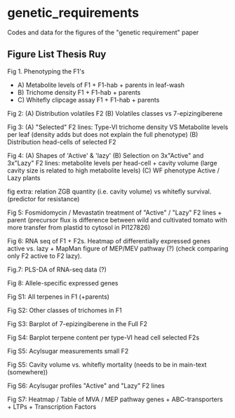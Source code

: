# genetic_requirements
Codes and data for the figures of the "genetic requirement" paper

## Figure List Thesis Ruy 

Fig 1. Phenotyping the F1's
* A) Metabolite levels of F1 + F1-hab + parents in leaf-wash
* B) Trichome density  F1 + F1-hab + parents
* C) Whitefly clipcage assay F1 + F1-hab + parents

Fig 2: (A) Distribution volatiles F2
       (B) Volatiles classes vs 7-epizingiberene

Fig 3: (A) "Selected" F2 lines: Type-VI trichome density VS Metabolite levels per leaf (density adds but does not explain the full phenotype)
       (B) Distribution head-cells of selected F2

Fig 4: (A) Shapes of 'Active' & 'lazy'
       (B) Selection on 3x"Active" and 3x"Lazy" F2 lines: metabolite levels per head-cell + cavity volume (large cavity size is related to high metabolite levels)
       (C) WF phenotype Active / Lazy plants

fig extra: relation ZGB quantity (i.e. cavity volume) vs whitefly survival. (predictor for resistance)

Fig 5: Fosmidomycin / Mevastatin treatment of "Active" / "Lazy" F2 lines + parent (precursor flux is difference between wild and cultivated tomato with more transfer from plastid to cytosol in PI127826)

Fig 6: RNA seq of F1 + F2s. Heatmap of differentially expressed genes active vs. lazy + MapMan figure of MEP/MEV pathway (?) (check comparing only F2 active to F2 lazy). 

Fig.7: PLS-DA of RNA-seq data (?)

Fig 8: Allele-specific expressed genes

Fig S1: All terpenes in F1 (+parents)

Fig S2: Other classes of trichomes in F1

Fig S3: Barplot of 7-epizingiberene in the Full F2

Fig S4: Barplot terpene content per type-VI head cell selected F2s

Fig S5: Acylsugar measurements small F2

Fig S5: Cavity volume vs. whitefly mortality (needs to be in main-text (somewhere))

Fig S6: Acylsugar profiles "Active" and "Lazy" F2 lines

Fig S7: Heatmap / Table of MVA / MEP pathway genes + ABC-transporters + LTPs + Transcription Factors

